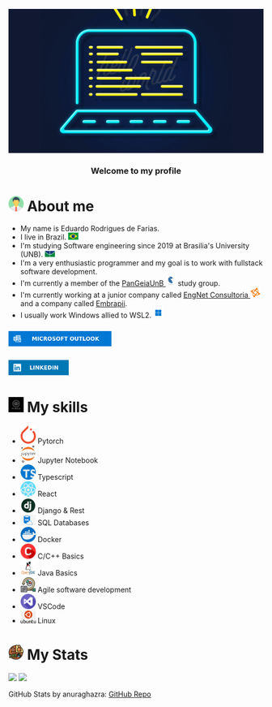 <p align="center">
  <img src="assets/header.gif" />
</p>

<h3 align='center'>
  Welcome to my profile
</h3>
 
# <img src="assets/about_me.png" width="30"/> About me
- My name is Eduardo Rodrigues de Farias.
- I live in Brazil. <img src="assets/Flag_of_Brazil.png" width="20"/>
- I'm studying Software engineering since 2019 at Brasilia's University (UNB). <img src="assets/UNB.jpg" width="20"/>
- I'm a very enthusiastic programmer and my goal is to work with fullstack software development.
- I'm currently a member of the [PanGeiaUnB <img width="20" src="assets/pangeia.jfif"/>](https://github.com/PanGeia-Study-Group) study group. 
- I'm currently working at a junior company called [EngNet Consultoria <img src="assets/EngNet.png" width="20"/>](https://engnetconsultoria.com.br/) and a company called [Embrapii](https://embrapii.org.br/).
- I usually work Windows allied to WSL2. <img src="assets/windows.jpg" width="20"/>

### [<img src="./assets/Outlook-badge.svg" height="30"/>](mailto:eduardo.rfarias@outlook.com)

### [<img src="./assets/LinkedIn-badge.svg" height="30"/>](https://www.linkedin.com/in/eduardo-rodrigues-de-farias-212962205/)

# <img src="assets/myskills.jpg" width="30"/> My skills

- <img src="assets/pytorch.png" width="30"/> Pytorch
- <img src="assets/jupyter.png" width="30"/> Jupyter Notebook
- <img src="assets/typescript.png" width="30"/> Typescript
- <img src="assets/react.png" width="30"/> React
- <img src="assets/django.jpg" width="30"/> Django & Rest
- <img src="assets/sql.png" width="30"/> SQL Databases
- <img src="assets/docker.png" width="30"/> Docker
- <img src="assets/c.png" width="30"/> C/C++ Basics
- <img src="assets/java.png" width="30"/> Java Basics
- <img src="assets/agile.png" width="30"/> Agile software development
- <img src="assets/vs.png" width="30"/> VSCode
- <img src="assets/ubuntu.png" width="30"/> Linux

# <img src="assets/stats.png" width="30"/> My Stats

<div>
  <img height="150em" src="https://github-readme-stats.vercel.app/api?username=Eduardo-RFarias&count_private=true&show_icons=true&theme=github_dark" />
  <img height="150em" src="https://github-readme-stats.vercel.app/api/top-langs/?username=Eduardo-RFarias&layout=compact&theme=github_dark&hide=jupyter%20notebook" />
</div>

GitHub Stats by anuraghazra: [GitHub Repo](https://github.com/anuraghazra/github-readme-stats)

